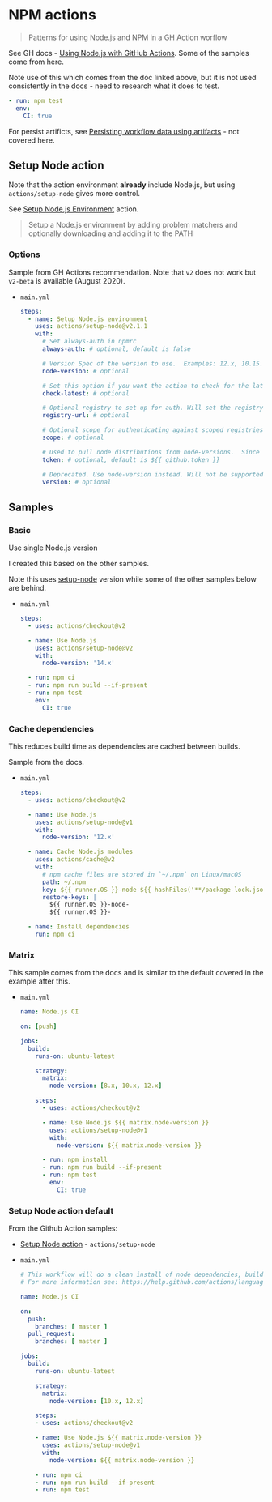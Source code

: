 # NPM actions
> Patterns for using Node.js and NPM in a GH Action worflow

See GH docs - [Using Node.js with GitHub Actions](https://docs.github.com/en/actions/language-and-framework-guides/using-nodejs-with-github-actions). Some of the samples come from here.

Note use of this which comes from the doc linked above, but it is not used consistently in the docs - need to research what it does to test.

```yaml
- run: npm test
  env:
    CI: true
```

For persist artificts, see [Persisting workflow data using artifacts](https://docs.github.com/en/actions/configuring-and-managing-workflows/persisting-workflow-data-using-artifacts) - not covered here.


## Setup Node action

Note that the action environment **already** include Node.js, but using `actions/setup-node` gives more control.

See [Setup Node.js Environment](https://github.com/marketplace/actions/setup-node-js-environment) action.

> Setup a Node.js environment by adding problem matchers and optionally downloading and adding it to the PATH

### Options

<!-- TODO move to cheatsheets and link from here -->

Sample from GH Actions recommendation. Note that `v2` does not work but `v2-beta` is available (August 2020).

- `main.yml`
    ```yaml
    steps:
      - name: Setup Node.js environment
        uses: actions/setup-node@v2.1.1
        with:
          # Set always-auth in npmrc
          always-auth: # optional, default is false

          # Version Spec of the version to use.  Examples: 12.x, 10.15.1, >=10.15.0
          node-version: # optional

          # Set this option if you want the action to check for the latest available version that satisfies the version spec
          check-latest: # optional

          # Optional registry to set up for auth. Will set the registry in a project level .npmrc and .yarnrc file, and set up auth to read in from env.NODE_AUTH_TOKEN
          registry-url: # optional

          # Optional scope for authenticating against scoped registries
          scope: # optional

          # Used to pull node distributions from node-versions.  Since there's a default, this is typically not supplied by the user.
          token: # optional, default is ${{ github.token }}

          # Deprecated. Use node-version instead. Will not be supported after October 1, 2019
          version: # optional
    ```


## Samples

### Basic

Use single Node.js version

I created this based on the other samples.

Note this uses [setup-node]() version while some of the other samples below are behind.

- `main.yml`
    ```yaml
    steps:
      - uses: actions/checkout@v2

      - name: Use Node.js  
        uses: actions/setup-node@v2
        with:
          node-version: '14.x'

      - run: npm ci
      - run: npm run build --if-present
      - run: npm test
        env:
          CI: true
    ```

### Cache dependencies

This reduces build time as dependencies are cached between builds.

Sample from the docs.

- `main.yml`
    ```yaml
    steps:
      - uses: actions/checkout@v2

      - name: Use Node.js
        uses: actions/setup-node@v1
        with:
          node-version: '12.x'

      - name: Cache Node.js modules
        uses: actions/cache@v2
        with:
          # npm cache files are stored in `~/.npm` on Linux/macOS
          path: ~/.npm 
          key: ${{ runner.OS }}-node-${{ hashFiles('**/package-lock.json') }}
          restore-keys: |
            ${{ runner.OS }}-node-
            ${{ runner.OS }}-

      - name: Install dependencies
        run: npm ci
    ```

### Matrix

This sample comes from the docs and is similar to the default covered in the example after this.

- `main.yml`
    ```yaml
    name: Node.js CI

    on: [push]

    jobs:
      build:
        runs-on: ubuntu-latest

        strategy:
          matrix:
            node-version: [8.x, 10.x, 12.x]

        steps:
          - uses: actions/checkout@v2

          - name: Use Node.js ${{ matrix.node-version }}
            uses: actions/setup-node@v1
            with:
              node-version: ${{ matrix.node-version }}

          - run: npm install
          - run: npm run build --if-present
          - run: npm test
            env:
              CI: true
    ```


### Setup Node action default

From the Github Action samples:

- [Setup Node action](https://github.com/marketplace/actions/setup-node-js-environment) - `actions/setup-node`

- `main.yml`
    ```yaml
    # This workflow will do a clean install of node dependencies, build the source code and run tests across different versions of node
    # For more information see: https://help.github.com/actions/language-and-framework-guides/using-nodejs-with-github-actions

    name: Node.js CI

    on:
      push:
        branches: [ master ]
      pull_request:
        branches: [ master ]

    jobs:
      build:
        runs-on: ubuntu-latest

        strategy:
          matrix:
            node-version: [10.x, 12.x]

        steps:
        - uses: actions/checkout@v2

        - name: Use Node.js ${{ matrix.node-version }}
          uses: actions/setup-node@v1
          with:
            node-version: ${{ matrix.node-version }}

        - run: npm ci
        - run: npm run build --if-present
        - run: npm test
    ```
